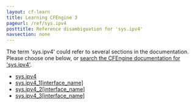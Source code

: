 ```yaml
---
layout: cf-learn
title: Learning CFEngine 3
pageurl: /ref/sys.ipv4
posttitle: Reference disambiguation for 'sys.ipv4'
navsection: none
---
```


The term 'sys.ipv4' could refer to several sections in the documentation. Please choose one below, or
[search the CFEngine documentation for 'sys.ipv4'](http://cfengine.com/docs/3.5/search.html?q=sys.ipv4).

- [sys.ipv4](http://cfengine.com/docs/3.5/reference-special-variables-context-sys.html#sys-ipv4)
- [sys.ipv4_1\[interface_name\]](http://cfengine.com/docs/3.5/reference-special-variables-context-sys.html#sys-ipv4_1-interface_name)
- [sys.ipv4_2\[interface_name\]](http://cfengine.com/docs/3.5/reference-special-variables-context-sys.html#sys-ipv4_2-interface_name)
- [sys.ipv4_3\[interface_name\]](http://cfengine.com/docs/3.5/reference-special-variables-context-sys.html#sys-ipv4_3-interface_name)
